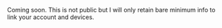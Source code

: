 Coming soon. This is not public but I will only retain bare minimum info to link your account and devices.